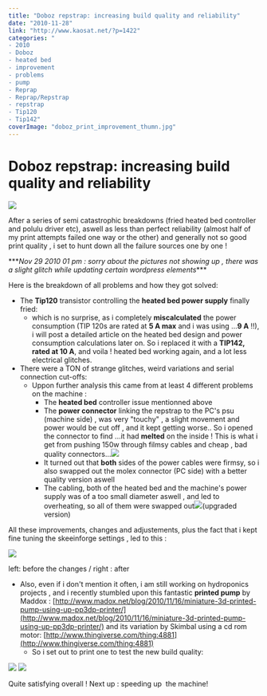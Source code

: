 ```yaml
---
title: "Doboz repstrap: increasing build quality and reliability"
date: "2010-11-28"
link: "http://www.kaosat.net/?p=1422"
categories: "
- 2010
- Doboz
- heated bed
- improvement
- problems
- pump
- Reprap
- Reprap/Repstrap
- repstrap
- Tip120
- Tip142"
coverImage: "doboz_print_improvement_thumn.jpg"
---
```




# Doboz repstrap: increasing build quality and reliability 

![](./assets/imag1158_5212336440_o.jpg)

After a series of semi catastrophic breakdowns (fried heated bed controller and polulu driver etc), aswell as less than perfect reliability (almost half of my print attempts failed one way or the other) and generally not so good print quality , i set to hunt down all the failure sources one by one !

\*\*\*_Nov 29 2010 01 pm : sorry about the pictures not showing up , there was a slight glitch while updating certain wordpress elements_\*\*\*

Here is the breakdown of all problems and how they got solved:

- The **Tip120** transistor controlling the **heated bed power supply** finally fried:
    - which is no surprise, as i completely **miscalculated** the power consumption (TIP 120s are rated at **5 A max** and i was using ...**9 A** !!), i will post a detailed article on the heated bed design and power consumption calculations later on. So i replaced it with a **TIP142, rated at 10 A**, and voila ! heated bed working again, and a lot less electrical glitches.
- There were a TON of strange glitches, weird variations and serial connection cut-offs:
    - Uppon further analysis this came from at least 4 different problems on the machine :
        - The **heated bed** controller issue mentionned above
        - The **power connector** linking the repstrap to the PC's psu (machine side) , was very "touchy" , a slight movement and power would be cut off , and it kept getting worse.. So i opened the connector to find ...it had **melted** on the inside ! This is what i get from pushing 150w through filmsy cables and cheap , bad quality connectors...![](./assets/imag1175_5214173949_o.jpg)
        - It turned out that **both** sides of the power cables were firmsy, so i also swapped out the molex connector (PC side) with a better quality version aswell
        - The cabling, both of the heated bed and the machine's power supply was of a too small diameter aswell , and led to overheating, so all of them were swapped out![](./assets/imag1140_5211738017_o.jpg)(upgraded version)

All these improvements, changes and adjustements, plus the fact that i kept fine tuning the skeeinforge settings , led to this :

![](./assets/imag1157_5212337084_o.jpg)

left: before the changes / right : after

- Also, even if i don't mention it often, i am still working on hydroponics projects , and i recently stumbled upon this fantastic **printed pump** by Maddox : [http://www.madox.net/blog/2010/11/16/miniature-3d-printed-pump-using-up-pp3dp-printer/](http://www.madox.net/blog/2010/11/16/miniature-3d-printed-pump-using-up-pp3dp-printer/) and its variation by Skimbal using a cd rom motor: [http://www.thingiverse.com/thing:4881](http://www.thingiverse.com/thing:4881)
    - So i set out to print one to test the new build quality:

![](./assets/imag1165_5211735737_o.jpg) ![](./assets/imag1167_5211726049_o.jpg)

Quite satisfying overall ! Next up : speeding up  the machine!
